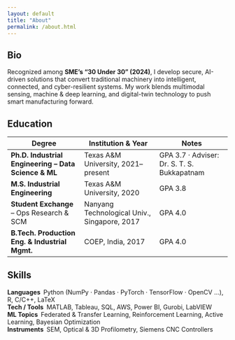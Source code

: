 ```yaml
---
layout: default
title: "About"
permalink: /about.html
---
```


## Bio
Recognized among **SME’s “30 Under 30” (2024)**, I develop secure, AI-driven solutions that convert traditional machinery into intelligent, connected, and cyber-resilient systems. My work blends multimodal sensing, machine & deep learning, and digital-twin technology to push smart manufacturing forward.

## Education
| Degree | Institution & Year | Notes |
|--------|--------------------|-------|
| **Ph.D. Industrial Engineering – Data Science & ML** | Texas A&M University, 2021– present | GPA 3.7 · Adviser: Dr. S. T. S. Bukkapatnam |
| **M.S. Industrial Engineering** | Texas A&M University, 2020 | GPA 3.8 |
| **Student Exchange** – Ops Research & SCM | Nanyang Technological Univ., Singapore, 2017 | GPA 4.0 |
| **B.Tech. Production Eng. & Industrial Mgmt.** | COEP, India, 2017 | GPA 4.0 |

## Skills
**Languages** Python (NumPy · Pandas · PyTorch · TensorFlow · OpenCV …), R, C/C++, LaTeX  
**Tech / Tools** MATLAB, Tableau, SQL, AWS, Power BI, Gurobi, LabVIEW  
**ML Topics** Federated & Transfer Learning, Reinforcement Learning, Active Learning, Bayesian Optimization  
**Instruments** SEM, Optical & 3D Profilometry, Siemens CNC Controllers
